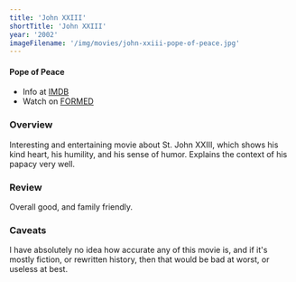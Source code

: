 ```yaml
---
title: 'John XXIII'
shortTitle: 'John XXIII'
year: '2002'
imageFilename: '/img/movies/john-xxiii-pope-of-peace.jpg'
---
```


#### Pope of Peace

* Info at [IMDB](https://www.imdb.com/title/tt0317009/)
* Watch on [FORMED](https://watch.formed.org/john-xxiii-the-pope-of-peace)

### Overview

Interesting and entertaining movie about St. John XXIII, which shows his kind heart, his humility, and his sense of humor. Explains the context of his papacy very well.

### Review

Overall good, and family friendly.

### Caveats

I have absolutely no idea how accurate any of this movie is, and if it's mostly fiction, or rewritten history, then that would be bad at worst, or useless at best.

